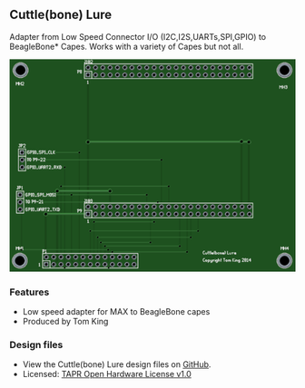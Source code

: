 ## Cuttle(bone) Lure

Adapter from Low Speed Connector I/O (I2C,I2S,UARTs,SPI,GPIO) to BeagleBone* Capes. Works with a variety of Capes but not all.

![Cuttle(bone) Lure](pages/cuttlebone-lure/675px-Cuttle_lure.png)

### Features

- Low speed adapter for MAX to BeagleBone capes
- Produced by Tom King


### Design files

- View the Cuttle(bone) Lure design files on [GitHub](https://github.com/MinnowBoard-org/design-files/tree/master/expansion-boards-lures).
- Licensed: [TAPR Open Hardware License v1.0](https://www.tapr.org/ohl.html)
